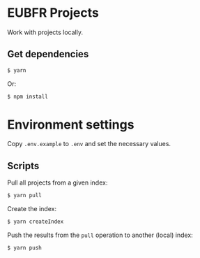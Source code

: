 # EUBFR Projects

Work with projects locally.

## Get dependencies

```sh
$ yarn
```

Or:

```sh
$ npm install
```

# Environment settings

Copy `.env.example` to `.env` and set the necessary values.

## Scripts

Pull all projects from a given index:

```sh
$ yarn pull
```

Create the index:

```sh
$ yarn createIndex
```

Push the results from the `pull` operation to another (local) index:

```sh
$ yarn push
```
